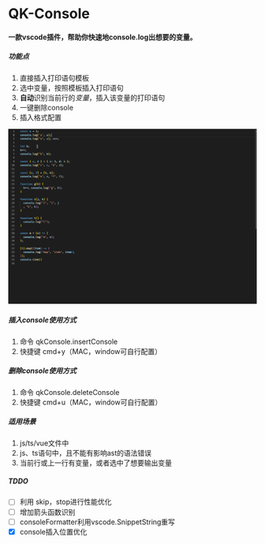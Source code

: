 # QK-Console

#### 一款vscode插件，帮助你快速地console.log出想要的变量。



##### 功能点
1. 直接插入打印语句模板
2. 选中变量，按照模板插入打印语句
3. **自动**识别当前行的*变量*，插入该变量的打印语句
4. 一键删除console
5. 插入格式配置

![使用示例](https://raw.githubusercontent.com/eloen1998/qk-console/main/static/screenshots.gif)



##### 插入console使用方式
1. 命令 qkConsole.insertConsole
2. 快捷键 cmd+y（MAC，window可自行配置）

##### 删除console使用方式
1. 命令 qkConsole.deleteConsole
2. 快捷键 cmd+u（MAC，window可自行配置）

##### 适用场景
1. js/ts/vue文件中
2. js、ts语句中，且不能有影响ast的语法错误
3. 当前行或上一行有变量，或者选中了想要输出变量



##### TDDO
 - [ ] 利用 skip，stop进行性能优化
 - [ ] 增加箭头函数识别
 - [ ] consoleFormatter利用vscode.SnippetString重写
 - [x] console插入位置优化
